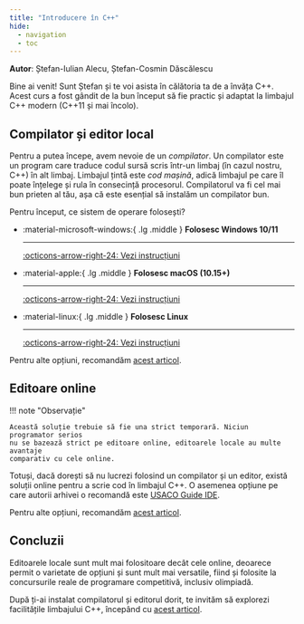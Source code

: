 ```yaml
---
title: "Introducere în C++"
hide:
  - navigation
  - toc
---
```


**Autor**: Ștefan-Iulian Alecu, Ștefan-Cosmin Dăscălescu

Bine ai venit! Sunt Ștefan și te voi asista în călătoria ta de a învăța C++.
Acest curs a fost gândit de la bun început să fie practic și adaptat la limbajul
C++ modern (C++11 și mai încolo).

## Compilator și editor local

Pentru a putea începe, avem nevoie de un _compilator_. Un compilator este un
program care traduce codul sursă scris într-un limbaj (în cazul nostru, C++) în
alt limbaj. Limbajul țintă este _cod mașină_, adică limbajul pe care îl poate
înțelege și rula în consecință procesorul. Compilatorul va fi cel mai bun
prieten al tău, așa că este esențial să instalăm un compilator bun.

Pentru început, ce sistem de operare folosești?

<div class="grid cards" markdown>

- :material-microsoft-windows:{ .lg .middle } **Folosesc Windows 10/11**

    ---

    [:octicons-arrow-right-24: Vezi instrucțiuni](./windows.md)

- :material-apple:{ .lg .middle } **Folosesc macOS (10.15+)**

    ---

    [:octicons-arrow-right-24: Vezi instrucțiuni](./macOS.md)

- :material-linux:{ .lg .middle } **Folosesc Linux**

    ---

    [:octicons-arrow-right-24: Vezi instrucțiuni](./linux.md)

</div>

Pentru alte opțiuni, recomandăm [acest
articol](https://usaco.guide/general/running-code-locally?lang=cpp).

## Editoare online

!!! note "Observație"

    Această soluție trebuie să fie una strict temporară. Niciun programator serios
    nu se bazează strict pe editoare online, editoarele locale au multe avantaje
    comparativ cu cele online.

Totuși, dacă dorești să nu lucrezi folosind un compilator și un editor, există
soluții online pentru a scrie cod în limbajul C++. O asemenea opțiune pe care
autorii arhivei o recomandă este [USACO Guide IDE](https://ide.usaco.guide/).

Pentru alte opțiuni, recomandăm [acest
articol](https://usaco.guide/general/running-code-online).

## Concluzii

Editoarele locale sunt mult mai folositoare decât cele online, deoarece permit o
varietate de opțiuni și sunt mult mai versatile, fiind și folosite la
concursurile reale de programare competitivă, inclusiv olimpiadă.

După ți-ai instalat compilatorul și editorul dorit, te invităm să explorezi
facilitățile limbajului C++, începând cu [acest articol](./intro.md).
